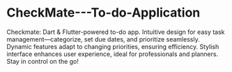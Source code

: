 # CheckMate---To-do-Application
Checkmate: Dart &amp; Flutter-powered to-do app. Intuitive design for easy task management—categorize, set due dates, and prioritize seamlessly. Dynamic features adapt to changing priorities, ensuring efficiency. Stylish interface enhances user experience, ideal for professionals and planners. Stay in control on the go!
